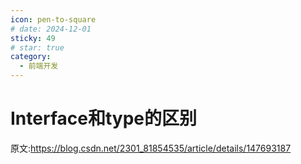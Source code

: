 ```yaml
---
icon: pen-to-square
# date: 2024-12-01
sticky: 49
# star: true
category:
  - 前端开发
---
```


<!-- more -->
# Interface和type的区别
<interfaceType></interfaceType>
原文:https://blog.csdn.net/2301_81854535/article/details/147693187